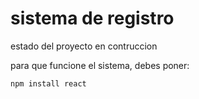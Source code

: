 <h1> sistema de registro </h1>

 estado del proyecto en contruccion
 
 para que funcione el sistema, debes poner:
 
 ```npm install react```
